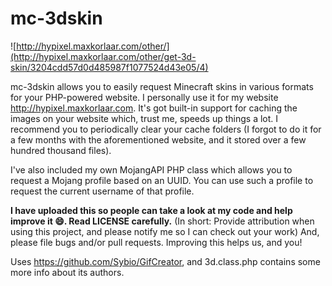# mc-3dskin
![http://hypixel.maxkorlaar.com/other/](http://hypixel.maxkorlaar.com/other/get-3d-skin/3204cdd57d0d485987f1077524d43e05/4)

mc-3dskin allows you to easily request Minecraft skins in various formats for your PHP-powered website.
I personally use it for my website http://hypixel.maxkorlaar.com.
It's got built-in support for caching the images on your website which, trust me, speeds up things a lot.
I recommend you to periodically clear your cache folders
(I forgot to do it for a few months with the aforementioned website, and it stored over a few hundred thousand files).

I've also included my own MojangAPI PHP class which allows you to request a Mojang profile based on an UUID.
You can use such a profile to request the current username of that profile.


**I have uploaded this so people can take a look at my code and help improve it :smile:. Read LICENSE carefully.**
(In short: Provide attribution when using this project, and please notify me so I can check out your work)
And, please file bugs and/or pull requests. Improving this helps us, and you!


Uses https://github.com/Sybio/GifCreator, and 3d.class.php contains some more info about its authors.